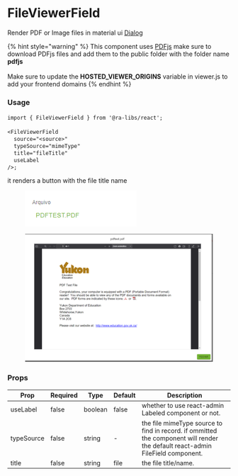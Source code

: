 # FileViewerField

Render PDF or Image files in material ui [Dialog](https://mui.com/material-ui/react-dialog/)

{% hint style="warning" %}
This component uses [PDFjs](https://mozilla.github.io/pdf.js/) make sure to download PDFjs files and add them to the public folder with the folder name **pdfjs** \
\
Make sure to update the **HOSTED\_VIEWER\_ORIGINS** variable in viewer.js to add your frontend domains
{% endhint %}

### Usage

```tsx
import { FileViewerField } from '@ra-libs/react';

<FileViewerField
  source="<source>"
  typeSource="mimeType"
  title="fileTitle"
  useLabel
/>;
```

it renders a button with the file title name

<figure><img src="../../../.gitbook/assets/image (1).png" alt=""><figcaption></figcaption></figure>

<figure><img src="../../../.gitbook/assets/image.png" alt=""><figcaption></figcaption></figure>

### Props

| Prop     | Required | Type    | Default | Description                                          |
| -------- | -------- | ------- | ------- | ---------------------------------------------------- |
| useLabel | false    | boolean | false   | whether to use react-admin Labeled component or not. |
| typeSource | false | string | - | the file mimeType source to find in record. if ommitted the component will render the default react-admin FileField component.
| title | false | string | file | the file title/name. 
